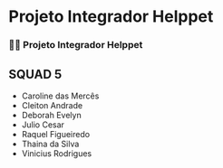 # Projeto Integrador Helppet

### 🐶🐱 Projeto Integrador Helppet

## SQUAD 5

- Caroline das Mercês
- Cleiton Andrade
- Deborah Evelyn
- Julio Cesar
- Raquel Figueiredo
- Thaina da Silva
- Vinicius Rodrigues
